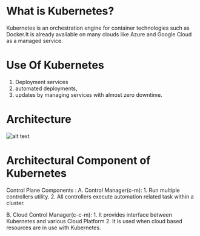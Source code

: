 # What is Kubernetes?
Kubernetes is an orchestration engine for container technologies such as Docker.It is already available on many clouds like Azure and Google Cloud as a managed service.

# Use Of Kubernetes
  1. Deployment services
  2. automated deployments,
  3. updates by managing services with almost zero downtime.
  
# Architecture 

![alt text](https://user-images.githubusercontent.com/42385240/209423021-75e8a91c-3c44-4866-9bd1-7aa85588c583.jpeg)

# Architectural Component of Kubernetes

Control Plane Components : 
   A. Control Manager(c-m): 
       1. Run multiple controllers utility.
       2. All controllers execute automation related task within a cluster.
   
   B. Cloud Control Manager(c-c-m): 
       1. It provides interface between Kubernetes and various Cloud Platform
       2. It is used when cloud based resources are in use with Kubernetes.
